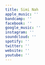 ```yaml
---
title: Simi Nah
apple_music: ''
bandcamp: ''
facebook: ''
google_music: ''
instagram: ''
soundcloud: ''
spotify: ''
twitter: ''
website: ''
youtube: ''
---
```

